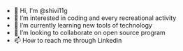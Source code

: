 - 👋 Hi, I’m @shivi11g
- 👀 I’m interested in coding and every recreational activity
- 🌱 I’m currently learning new tools of technology
- 💞️ I’m looking to collaborate on open source program
- 📫 How to reach me through Linkedin

<!---
shivi11g/shivi11g is a ✨ special ✨ repository because its `README.md` (this file) appears on your GitHub profile.
You can click the Preview link to take a look at your changes.
--->
